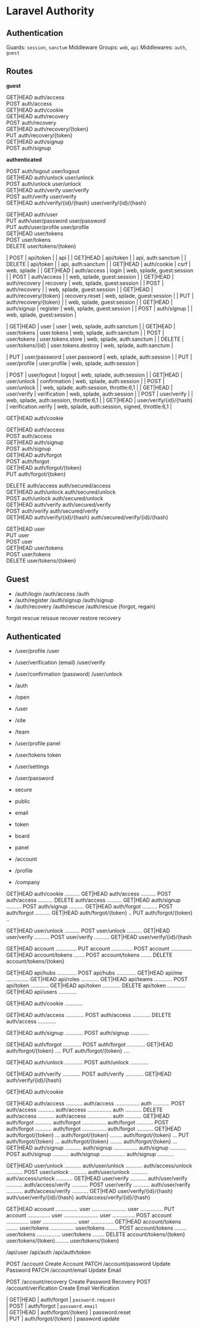# Laravel Authority

## Authentication

Guards: `session`, `sanctum`
Middleware Groups: `web`, `api`
Middlewares: `auth`, `guest`

## Routes

**guest**

GET|HEAD  auth/access                   
POST      auth/access                   
GET|HEAD  auth/cookie                   
GET|HEAD  auth/recovery                 
POST      auth/recovery                 
GET|HEAD  auth/recovery/{token}         
PUT       auth/recovery/{token}         
GET|HEAD  auth/signup                   
POST      auth/signup                   

**authenticated**

POST      auth/logout                   user/logout                   
GET|HEAD  auth/unlock                   user/unlock                   
POST      auth/unlock                   user/unlock                   
GET|HEAD  auth/verify                   user/verify                   
POST      auth/verify                   user/verify                   
GET|HEAD  auth/verify/{id}/{hash}       user/verify/{id}/{hash}       

GET|HEAD  auth/user                     
PUT       auth/user/password            user/password            
PUT       auth/user/profile             user/profile             
GET|HEAD  user/tokens                   
POST      user/tokens                   
DELETE    user/tokens/{token}           



| POST     | api/token               |                     | api                                             |
| GET|HEAD | api/token               |                     | api, auth:sanctum                               |
| DELETE   | api/token               |                     | api, auth:sanctum                               |
| GET|HEAD | auth/cookie             | csrf                | web, splade                                     |
| GET|HEAD | auth/access             | login               | web, splade, guest:session                      |
| POST     | auth/access             |                     | web, splade, guest:session                      |
| GET|HEAD | auth/recovery           | recovery            | web, splade, guest:session                      |
| POST     | auth/recovery           |                     | web, splade, guest:session                      |
| GET|HEAD | auth/recovery/{token}   | recovery.reset      | web, splade, guest:session                      |
| PUT      | auth/recovery/{token}   |                     | web, splade, guest:session                      |
| GET|HEAD | auth/signup             | register            | web, splade, guest:session                      |
| POST     | auth/signup             |                     | web, splade, guest:session                      |

| GET|HEAD | user                    | user                | web, splade, auth:sanctum                       |
| GET|HEAD | user/tokens             | user.tokens         | web, splade, auth:sanctum                       |
| POST     | user/tokens             | user.tokens.store   | web, splade, auth:sanctum                       |
| DELETE   | user/tokens/{id}        | user.tokens.destroy | web, splade, auth:sanctum                       |

| PUT      | user/password           | user.password       | web, splade, auth:session                       |
| PUT      | user/profile            | user.profile        | web, splade, auth:session                       |

| POST     | user/logout             | logout              | web, splade, auth:session                       |
| GET|HEAD | user/unlock             | confirmation        | web, splade, auth:session                       |
| POST     | user/unlock             |                     | web, splade, auth:session, throttle:6,1         |
| GET|HEAD | user/verify             | verification        | web, splade, auth:session                       |
| POST     | user/verify             |                     | web, splade, auth:session, throttle:6,1         |
| GET|HEAD | user/verify/{id}/{hash} | verification.verify | web, splade, auth:session, signed, throttle:6,1 |




GET|HEAD   auth/cookie            

<!-- guest:session -->
GET|HEAD   auth/access            
POST       auth/access            
GET|HEAD   auth/signup            
POST       auth/signup            
GET|HEAD   auth/forgot            
POST       auth/forgot            
GET|HEAD   auth/forgot/{token}    
PUT        auth/forgot/{token}    

<!-- auth:session -->
DELETE     auth/access               auth/secured/access            
GET|HEAD   auth/unlock               auth/secured/unlock            
POST       auth/unlock               auth/secured/unlock            
GET|HEAD   auth/verify               auth/secured/verify            
POST       auth/verify               auth/secured/verify            
GET|HEAD   auth/verify/{id}/{hash}   auth/secured/verify/{id}/{hash}

GET|HEAD   user                   
PUT        user                   
POST       user                   
GET|HEAD   user/tokens            
POST       user/tokens            
DELETE     user/tokens/{token}    

## Guest

- /auth/login                       /auth/access            /auth
- /auth/register                    /auth/signup            /auth/signup
- /auth/recovery                    /auth/rescue            /auth/rescue    (forgot, regain)

forgot
rescue
reissue
recover
restore
recovery

## Authenticated

- /user/profile                     /user
- /user/verification (email)        /user/verify
- /user/confirmation (password)     /user/unlock

- /auth
- /open
- /user
- /site
- /team

- /user/profile                 panel
- /user/tokens                  token

- /user/settings
- /user/password

- secure
- public

- email
- token
- board
- panel

- /account
- /profile
- /company

GET|HEAD  auth/cookie ..........
GET|HEAD  auth/access ..........
POST      auth/access ..........
DELETE    auth/access ..........
GET|HEAD  auth/signup ..........
POST      auth/signup ..........
GET|HEAD  auth/forgot ..........
POST      auth/forgot ..........
GET|HEAD  auth/forgot/{token} ..
PUT       auth/forgot/{token} ..

GET|HEAD  user/unlock ..........
POST      user/unlock ..........
GET|HEAD  user/verify ..........
POST      user/verify ..........
GET|HEAD  user/verify/{id}/{hash

GET|HEAD  account ..............
PUT       account ..............
POST      account ..............
GET|HEAD  account/tokens .......
POST      account/tokens .......
DELETE    account/tokens/{token}

GET|HEAD  api/hubs .............
POST      api/hubs .............
GET|HEAD  api/me ...............
GET|HEAD  api/roles ............
GET|HEAD  api/teams ............
POST      api/token ............
GET|HEAD  api/token ............
DELETE    api/token ............
GET|HEAD  api/users ............



GET|HEAD  auth/cookie ............

GET|HEAD  auth/access ............
POST      auth/access ............
DELETE    auth/access ............

GET|HEAD  auth/signup ............
POST      auth/signup ............

GET|HEAD  auth/forgot ............
POST      auth/forgot ............
GET|HEAD  auth/forgot/{token} ....
PUT       auth/forgot/{token} ....

GET|HEAD  auth/unlock ............
POST      auth/unlock ............

GET|HEAD  auth/verify ............
POST      auth/verify ............
GET|HEAD  auth/verify/{id}/{hash} 



GET|HEAD    auth/cookie

GET|HEAD    auth/access ...........  auth/access ................  auth ...........
POST        auth/access ...........  auth/access ................  auth ...........
DELETE      auth/access ...........  auth/access ................  auth ...........
GET|HEAD    auth/forgot ...........  auth/forgot ................  auth/forgot ...........
POST        auth/forgot ...........  auth/forgot ................  auth/forgot ...........
GET|HEAD    auth/forgot/{token} ...  auth/forgot/{token} ........  auth/forgot/{token} ...
PUT         auth/forgot/{token} ...  auth/forgot/{token} ........  auth/forgot/{token} ...
GET|HEAD    auth/signup ...........  auth/signup ................  auth/signup ...........
POST        auth/signup ...........  auth/signup ................  auth/signup ...........

GET|HEAD    user/unlock ...........  auth/user/unlock ...........  auth/access/unlock ...........
POST        user/unlock ...........  auth/user/unlock ...........  auth/access/unlock ...........
GET|HEAD    user/verify ...........  auth/user/verify ...........  auth/access/verify ...........
POST        user/verify ...........  auth/user/verify ...........  auth/access/verify ...........
GET|HEAD    user/verify/{id}/{hash}  auth/user/verify/{id}/{hash}  auth/access/verify/{id}/{hash}

GET|HEAD    account ...............  user .......................  user ...............
PUT         account ...............  user .......................  user ...............
POST        account ...............  user .......................  user ...............
GET|HEAD    account/tokens ........  user/tokens ................  user/tokens ........
POST        account/tokens ........  user/tokens ................  user/tokens ........
DELETE      account/tokens/{token}   user/tokens/{token}.........  user/tokens/{token} 


/api/user
/api/auth
/api/auth/token

POST   /account                 Create Account
PATCH  /account/password        Update Password
PATCH  /account/email           Update Email

POST   /account/recovery        Create Password Recovery
POST   /account/verification    Create Email Verification


| GET|HEAD | auth/forgot              | `password.request`    
| POST     | auth/forgot              | `password.email`        
| GET|HEAD | auth/forgot/{token}      | password.reset        
| PUT      | auth/forgot/{token}      | password.update       
